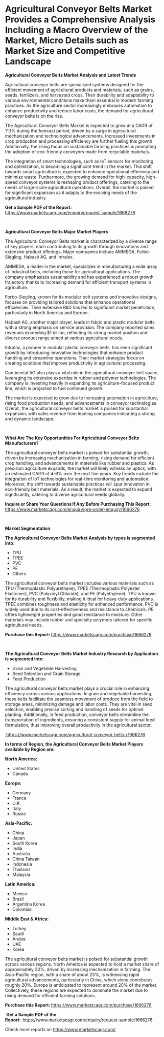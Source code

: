 <p><h1>Agricultural Conveyor Belts Market Provides a Comprehensive Analysis Including a Macro Overview of the Market, Micro Details such as Market Size and Competitive Landscape</h1></p><p><strong>Agricultural Conveyor Belts Market Analysis and Latest Trends</strong></p>
<p><p>Agricultural conveyor belts are specialized systems designed for the efficient movement of agricultural products and materials, such as grains, seeds, fertilizers, and harvested crops. Their durability and adaptability to various environmental conditions make them essential in modern farming practices. As the agriculture sector increasingly embraces automation to enhance productivity and reduce labor costs, the demand for agricultural conveyor belts is on the rise.</p><p>The Agricultural Conveyor Belts Market is expected to grow at a CAGR of 11.1% during the forecast period, driven by a surge in agricultural mechanization and technological advancements. Increased investments in crop production and processing efficiency are further fueling this growth. Additionally, the rising focus on sustainable farming practices is prompting the adoption of eco-friendly conveyors made from recyclable materials. </p><p>The integration of smart technologies, such as IoT sensors for monitoring and optimization, is becoming a significant trend in the market. This shift towards smart agriculture is expected to enhance operational efficiency and minimize waste. Furthermore, the growing demand for high-capacity, high-speed conveyor systems is reshaping product offerings, catering to the needs of large-scale agricultural operations. Overall, the market is poised for significant expansion as it adapts to the evolving needs of the agricultural industry.</p></p>
<p><strong>Get a Sample PDF of the Report:&nbsp;</strong> <a href="https://www.marketscagr.com/enquiry/request-sample/1666276?utm_campaign=2241&utm_medium=2&utm_source=Github&utm_content=ia&utm_term=17022025&utm_id=agricultural-conveyor-belts">https://www.marketscagr.com/enquiry/request-sample/1666276</a></p>
<p>&nbsp;</p>
<p><strong>Agricultural Conveyor Belts Major Market Players</strong></p>
<p><p>The Agricultural Conveyor Belts market is characterized by a diverse range of key players, each contributing to its growth through innovations and extensive product offerings. Major companies include AMMEGA, Forbo-Siegling, Habasit AG, and Intralox.</p><p>AMMEGA, a leader in the market, specializes in manufacturing a wide array of industrial belts, including those for agricultural applications. The company emphasizes sustainability and has experienced a robust growth trajectory thanks to increasing demand for efficient transport systems in agriculture.</p><p>Forbo-Siegling, known for its modular belt systems and innovative designs, focuses on providing tailored solutions that enhance operational efficiencies. Their extensive R&D has led to significant market penetration, particularly in North America and Europe.</p><p>Habasit AG, another major player, leads in fabric and plastic modular belts with a strong emphasis on service provision. The company reported sales revenues exceeding $1 billion, reflecting its strong market position and diverse product range aimed at various agricultural needs.</p><p>Intralox, a pioneer in modular plastic conveyor belts, has seen significant growth by introducing innovative technologies that enhance product handling and streamline operations. Their market strategies focus on creating solutions that improve productivity in agricultural processing.</p><p>Continental AG also plays a vital role in the agricultural conveyor belt space, leveraging its extensive expertise in rubber and polymer technologies. The company is investing heavily in expanding its agriculture-focused product line, which is projected to fuel continued growth.</p><p>The market is expected to grow due to increasing automation in agriculture, rising food production needs, and advancements in conveyor technologies. Overall, the agricultural conveyor belts market is poised for substantial expansion, with sales revenue from leading companies indicating a strong and dynamic landscape.</p></p>
<p>&nbsp;</p>
<p><strong>What Are The Key Opportunities For Agricultural Conveyor Belts Manufacturers?</strong></p>
<p><p>The agricultural conveyor belts market is poised for substantial growth, driven by increasing mechanization in farming, rising demand for efficient crop handling, and advancements in materials like rubber and plastics. As precision agriculture expands, the market will likely witness an uptick, with an estimated CAGR of 4-6% over the next five years. Key trends include the integration of IoT technologies for real-time monitoring and automation. Moreover, the shift towards sustainable practices will spur innovation in eco-friendly belt materials. As a result, the market is expected to expand significantly, catering to diverse agricultural needs globally.</p></p>
<p><strong>Inquire or Share Your Questions If Any Before Purchasing This Report:</strong> <a href="https://www.marketscagr.com/enquiry/pre-order-enquiry/1666276?utm_campaign=2241&utm_medium=2&utm_source=Github&utm_content=ia&utm_term=17022025&utm_id=agricultural-conveyor-belts">https://www.marketscagr.com/enquiry/pre-order-enquiry/1666276</a></p>
<p>&nbsp;</p>
<p><strong>Market Segmentation</strong></p>
<p><strong>The Agricultural Conveyor Belts Market Analysis by types is segmented into:</strong></p>
<p><ul><li>TPU</li><li>TPEE</li><li>PVC</li><li>PE</li><li>Others</li></ul></p>
<p><p>The agricultural conveyor belts market includes various materials such as TPU (Thermoplastic Polyurethane), TPEE (Thermoplastic Polyester Elastomer), PVC (Polyvinyl Chloride), and PE (Polyethylene). TPU is known for its durability and flexibility, making it ideal for heavy-duty applications. TPEE combines toughness and elasticity for enhanced performance. PVC is widely used due to its cost-effectiveness and resistance to chemicals. PE offers lightweight properties and good resistance to moisture. Other materials may include rubber and specialty polymers tailored for specific agricultural needs.</p></p>
<p><strong>Purchase this Report:&nbsp;</strong><a href="https://www.marketscagr.com/purchase/1666276?utm_campaign=2241&utm_medium=2&utm_source=Github&utm_content=ia&utm_term=17022025&utm_id=agricultural-conveyor-belts">https://www.marketscagr.com/purchase/1666276</a></p>
<p>&nbsp;</p>
<p><strong>The Agricultural Conveyor Belts Market Industry Research by Application is segmented into:</strong></p>
<p><ul><li>Grain and Vegetable Harvesting</li><li>Seed Selection and Grain Storage</li><li>Feed Production</li></ul></p>
<p><p>The agricultural conveyor belts market plays a crucial role in enhancing efficiency across various applications. In grain and vegetable harvesting, these belts facilitate the seamless movement of produce from the field to storage areas, minimizing damage and labor costs. They are vital in seed selection, enabling precise sorting and handling of seeds for optimal planting. Additionally, in feed production, conveyor belts streamline the transportation of ingredients, ensuring a consistent supply for animal feed formulation, thus improving overall productivity in the agricultural sector.</p></p>
<p><a href="https://www.marketscagr.com/agricultural-conveyor-belts-r1666276?utm_campaign=2241&utm_medium=2&utm_source=Github&utm_content=ia&utm_term=17022025&utm_id=agricultural-conveyor-belts">&nbsp;https://www.marketscagr.com/agricultural-conveyor-belts-r1666276</a></p>
<p><strong>In terms of Region, the Agricultural Conveyor Belts Market Players available by Region are:</strong></p>
<p>
    <p> <strong> North America: </strong>
        <ul>
            <li>United States</li>
            <li>Canada</li>
        </ul>
        </p> 
    <p> <strong> Europe: </strong>
        <ul>
            <li>Germany</li>
            <li>France</li>
            <li>U.K.</li>
            <li>Italy</li>
            <li>Russia</li>
        </ul>
        </p> 
    <p> <strong> Asia-Pacific: </strong>
        <ul>
            <li>China</li>
            <li>Japan</li>
            <li>South Korea</li>
            <li>India</li>
            <li>Australia</li>
            <li>China Taiwan</li>
            <li>Indonesia</li>
            <li>Thailand</li>
            <li>Malaysia</li>
        </ul>
        </p> 
    <p> <strong> Latin America: </strong>
        <ul>
            <li>Mexico</li>
            <li>Brazil</li>
            <li>Argentina Korea</li>
            <li>Colombia</li>
        </ul>
        </p> 
    <p> <strong> Middle East & Africa: </strong>
        <ul>
            <li>Turkey</li>
            <li>Saudi</li>
            <li>Arabia</li>
            <li>UAE</li>
            <li>Korea</li>
        </ul>
    </p>
    </p>
<p><p>The agricultural conveyor belts market is poised for substantial growth across various regions. North America is expected to hold a market share of approximately 30%, driven by increasing mechanization in farming. The Asia-Pacific region, with a share of about 25%, is witnessing rapid agricultural advancements, particularly in China, which alone contributes roughly 20%. Europe is anticipated to represent around 20% of the market. Collectively, these regions are expected to dominate the market due to rising demand for efficient farming solutions.</p></p>
<p><strong>Purchase this Report: </strong><a href="https://www.marketscagr.com/purchase/1666276?utm_campaign=2241&utm_medium=2&utm_source=Github&utm_content=ia&utm_term=17022025&utm_id=agricultural-conveyor-belts">https://www.marketscagr.com/purchase/1666276</a></p>
<p>&nbsp;<strong>Get a Sample PDF of the Report:&nbsp;&nbsp;</strong><a href="https://www.marketscagr.com/enquiry/request-sample/1666276?utm_campaign=2241&utm_medium=2&utm_source=Github&utm_content=ia&utm_term=17022025&utm_id=agricultural-conveyor-belts">https://www.marketscagr.com/enquiry/request-sample/1666276</a></p>
<p><strong></strong></p>
<p>Check more reports on <a href="https://www.marketscagr.com/?utm_campaign=2241&utm_medium=2&utm_source=Github&utm_content=ia&utm_term=17022025&utm_id=agricultural-conveyor-belts">https://www.marketscagr.com/</a></p>